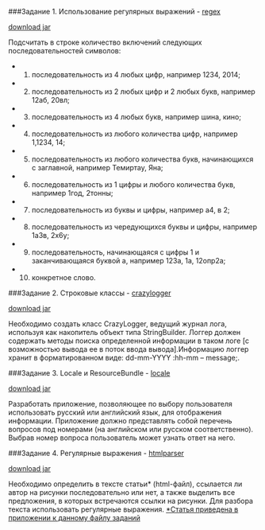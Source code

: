 ###Задание 1.  Использование регулярных выражений -  [regex](https://github.com/traningEpamKz/stringsAdditionalTasks/tree/master/regex)


[download jar](https://cloud.mail.ru/public/2scd/g1ydqkNSR)


Подсчитать в строке количество включений  следующих последовательностей символов:
 - 1. последовательность из 4 любых цифр, например 1234, 2014;
 - 2. последовательность из 2 любых цифр и 2 любых букв, например 12аб, 20вл;
 - 3. последовательность из 4 любых букв, например шина, кино;
 - 4. последовательность из  любого количества цифр, например 1,1234, 14;
 - 5. последовательность из любого количества букв, начинающихся с заглавной, например Темиртау, Яна;
 - 6. последовательность из 1 цифры и любого количества букв, например 1год, 2тонны;
 - 7. последовательность из буквы и цифры, например а4, в 2;
 - 8. последовательность из чередующихся буквы и цифры, например 1а3в, 2х6у;
 - 9. последовательность, начинающаяся с цифры 1 и заканчивающаяся буквой а, например 123а, 1а, 12опр2а;
 - 10. конкретное слово.


###Задание 2. Строковые классы - [crazylogger](https://github.com/traningEpamKz/stringsAdditionalTasks/tree/master/crazylogger)


[download jar](https://cloud.mail.ru/public/DDKT/DepmmdnUu)


Необходимо создать класс CrazyLogger, ведущий журнал лога, используя как накопитель объект типа StringBuilder. Логгер должен содержать методы поиска определенной информации в таком логе [с возможностью вывода ее в поток ввода вывода].Информацию логгер хранит в форматированном виде: dd-mm-YYYY :hh-mm – message;.


###Задание 3. Locale и ResourceBundle -  [locale](https://github.com/traningEpamKz/stringsAdditionalTasks/tree/master/locale)


[download jar](https://cloud.mail.ru/public/9u2A/c3niE6kmR)


Разработать приложение, позволяющее по выбору пользователя использовать русский или английский язык, для отображения информации.  Приложение должно представлять собой перечень вопросов под номерами (на английском или русском соответственно). Выбрав номер вопроса пользователь может узнать ответ на него.


###Задание 4. Регулярные выражения -  [htmlparser](https://github.com/traningEpamKz/stringsAdditionalTasks/tree/master/htmlparser)


[download jar](https://cloud.mail.ru/public/GRt9/huXvqBeg1)


Необходимо определить в тексте статьи* (html-файл), ссылается ли автор на рисунки последовательно или нет, а также выделить все предложения, в которых встречаются ссылки на рисунки. Для разбора текста использовать регулярные выражения.
[*Статья приведена в приложении к данному файлу заданий](https://github.com/traningEpamKz/stringsAdditionalTasks/blob/master/Java.SE.03.Information%20handling_task_attachment.html)
